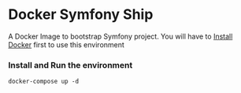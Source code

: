 Docker Symfony Ship
=====================

A Docker Image to bootstrap Symfony project. 
You will have to [Install Docker](http://docs.docker.com/engine/installation/) first to use this environment

### Install and Run the environment

    docker-compose up -d


